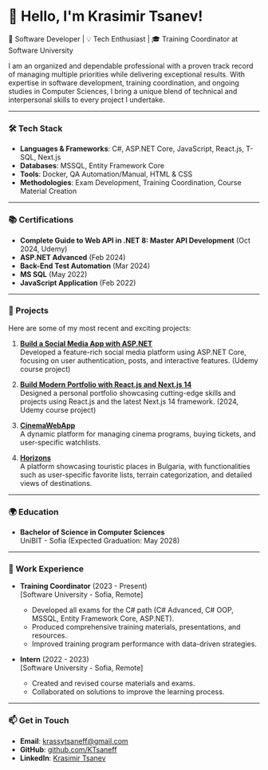 # 👋 Hello, I'm Krasimir Tsanev!

🚀 Software Developer | 💡 Tech Enthusiast | 🎓 Training Coordinator at Software University

I am an organized and dependable professional with a proven track record of managing multiple priorities while delivering exceptional results. With expertise in software development, training coordination, and ongoing studies in Computer Sciences, I bring a unique blend of technical and interpersonal skills to every project I undertake.

---

### 🛠️ Tech Stack
- **Languages & Frameworks**: C#, ASP.NET Core, JavaScript, React.js, T-SQL, Next.js
- **Databases**: MSSQL, Entity Framework Core
- **Tools**: Docker, QA Automation/Manual, HTML & CSS
- **Methodologies**: Exam Development, Training Coordination, Course Material Creation

---

### 📚 Certifications
- **Complete Guide to Web API in .NET 8: Master API Development** (Oct 2024, Udemy)  
- **ASP.NET Advanced** (Feb 2024)  
- **Back-End Test Automation** (Mar 2024)  
- **MS SQL** (May 2022)  
- **JavaScript Application** (Feb 2022)  

---

### 🌟 Projects
Here are some of my most recent and exciting projects:

1. **[Build a Social Media App with ASP.NET](#)**  
   Developed a feature-rich social media platform using ASP.NET Core, focusing on user authentication, posts, and interactive features. (Udemy course project)

2. **[Build Modern Portfolio with React.js and Next.js 14](#)**  
   Designed a personal portfolio showcasing cutting-edge skills and projects using React.js and the latest Next.js 14 framework. (2024, Udemy course project)

3. **[CinemaWebApp](#)**  
   A dynamic platform for managing cinema programs, buying tickets, and user-specific watchlists.

4. **[Horizons](#)**  
   A platform showcasing touristic places in Bulgaria, with functionalities such as user-specific favorite lists, terrain categorization, and detailed views of destinations.

---

### 🌍 Education
- **Bachelor of Science in Computer Sciences**  
  UniBIT - Sofia (Expected Graduation: May 2028)

---

### 💼 Work Experience
- **Training Coordinator** (2023 - Present)  
  [Software University - Sofia, Remote]  
  - Developed all exams for the C# path (C# Advanced, C# OOP, MSSQL, Entity Framework Core, ASP.NET).
  - Produced comprehensive training materials, presentations, and resources.
  - Improved training program performance with data-driven strategies.

- **Intern** (2022 - 2023)  
  [Software University - Sofia, Remote]  
  - Created and revised course materials and exams.
  - Collaborated on solutions to improve the learning process.

---

### 📫 Get in Touch
- **Email**: [krassytsaneff@gmail.com](mailto:krassytsaneff@gmail.com)  
- **GitHub**: [github.com/KTsaneff](https://github.com/KTsaneff)  
- **LinkedIn**: [Krasimir Tsanev](https://www.linkedin.com/in/krasimir-tsanev-97ba64204?lipi=urn%3Ali%3Apage%3Ad_flagship3_profile_view_base_contact_details%3BjKbf309xSHSaa%2FFLpHBE5Q%3D%3D)
